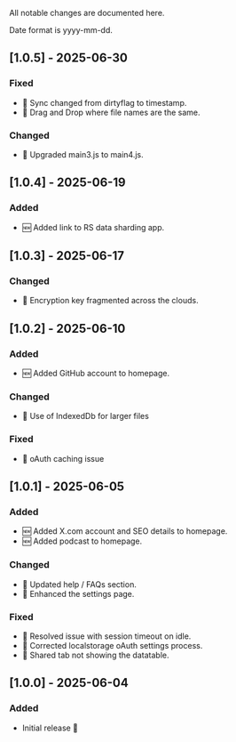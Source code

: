 
All notable changes are documented here.

Date format is yyyy-mm-dd.

## [1.0.5] - 2025-06-30
### Fixed
- 🐛 Sync changed from dirtyflag to timestamp.
- 🐛 Drag and Drop where file names are the same.

### Changed
- 🔧 Upgraded main3.js to main4.js.

## [1.0.4] - 2025-06-19
### Added
- 🆕 Added link to RS data sharding app.

## [1.0.3] - 2025-06-17
### Changed
- 🔧 Encryption key fragmented across the clouds.

## [1.0.2] - 2025-06-10
### Added
- 🆕 Added GitHub account to homepage.

### Changed
- 🔧 Use of IndexedDb for larger files

### Fixed
- 🐛 oAuth caching issue

## [1.0.1] - 2025-06-05
### Added
- 🆕 Added X.com account and SEO details to homepage.
- 🆕 Added podcast to homepage.

### Changed
- 🔧 Updated help / FAQs section.
- 🔧 Enhanced the settings page.

### Fixed
- 🐛 Resolved issue with session timeout on idle.
- 🐛 Corrected localstorage oAuth settings process.
- 🐛 Shared tab not showing the datatable.

## [1.0.0] - 2025-06-04
### Added
- Initial release 🎉
